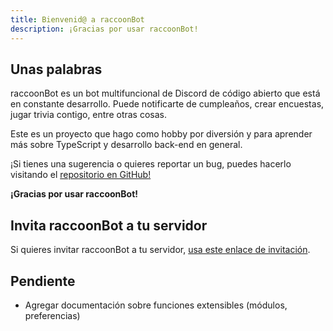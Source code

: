 ```yaml
---
title: Bienvenid@ a raccoonBot
description: ¡Gracias por usar raccoonBot!
---
```

## Unas palabras
raccoonBot es un bot multifuncional de Discord de código abierto que está en constante desarrollo. Puede notificarte de cumpleaños, crear encuestas, jugar trivia contigo, entre otras cosas.

Este es un proyecto que hago como hobby por diversión y para aprender más sobre TypeScript y desarrollo back-end en general.

¡Si tienes una sugerencia o quieres reportar un bug, puedes hacerlo visitando el [repositorio en GitHub!](https://github.com/MiguelHigueraDev/raccoonBot-ts)

**¡Gracias por usar raccoonBot!**

## Invita raccoonBot a tu servidor

Si quieres invitar raccoonBot a tu servidor, [usa este enlace de invitación](https://discord.com/api/oauth2/authorize?client_id=1187055317209587832&permissions=379968&scope=applications.commands+bot).

## Pendiente

- Agregar documentación sobre funciones extensibles (módulos, preferencias)

